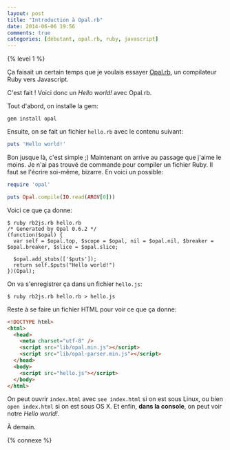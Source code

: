 ```yaml
---
layout: post
title: "Introduction à Opal.rb"
date: 2014-06-06 19:56
comments: true
categories: [débutant, opal.rb, ruby, javascript]
---
```


{% level 1 %}

Ça faisait un certain temps que je voulais essayer
[Opal.rb](http://opalrb.org/), un compilateur Ruby vers Javascript.

C'est fait ! Voici donc un *Hello world!* avec Opal.rb.

<!-- more -->

Tout d'abord, on installe la gem:

    gem install opal

Ensuite, on se fait un fichier `hello.rb` avec le contenu suivant:

``` ruby hello.rb
puts 'Hello world!'
```

Bon jusque là, c'est simple ;) Maintenant on arrive au passage que j'aime le
moins. Je n'ai pas trouvé de commande pour compiler un fichier Ruby. Il
faut se l'écrire soi-même, bizarre. En voici un possible:

``` ruby rb2js.rb
require 'opal'

puts Opal.compile(IO.read(ARGV[0]))
```

Voici ce que ça donne:

    $ ruby rb2js.rb hello.rb
    /* Generated by Opal 0.6.2 */
    (function($opal) {
      var self = $opal.top, $scope = $opal, nil = $opal.nil, $breaker = $opal.breaker, $slice = $opal.slice;

      $opal.add_stubs(['$puts']);
      return self.$puts("Hello world!")
    })(Opal);

On va s'enregistrer ça dans un fichier `hello.js`:

    $ ruby rb2js.rb hello.rb > hello.js

Reste à se faire un fichier HTML pour voir ce que ça donne:

``` html index.html
<!DOCTYPE html>
<html>
  <head>
    <meta charset="utf-8" />
    <script src="lib/opal.min.js"></script>
    <script src="lib/opal-parser.min.js"></script>
  </head>
  <body>
    <script src="hello.js"></script>
  </body>
</html>
```

On peut ouvrir `index.html` avec `see index.html` si on est sous Linux, ou
bien `open index.html` si on est sous OS X. Et enfin, **dans la console**, on
peut voir notre *Hello world!*.

<script id='fb33k8u'>(function(i){var f,s=document.getElementById(i);f=document.createElement('iframe');f.src='//api.flattr.com/button/view/?uid=lkdjiin&url='+encodeURIComponent(document.URL);f.title='Flattr';f.height=62;f.width=55;f.style.borderWidth=0;s.parentNode.insertBefore(f,s);})('fb33k8u');</script>

À demain.

{% connexe %}
